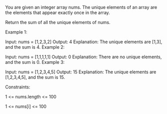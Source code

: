 You are given an integer array nums. The unique elements of an array are the elements that appear exactly once in the array.

Return the sum of all the unique elements of nums.

 

Example 1:

Input: nums = [1,2,3,2]
Output: 4
Explanation: The unique elements are [1,3], and the sum is 4.
Example 2:

Input: nums = [1,1,1,1,1]
Output: 0
Explanation: There are no unique elements, and the sum is 0.
Example 3:

Input: nums = [1,2,3,4,5]
Output: 15
Explanation: The unique elements are [1,2,3,4,5], and the sum is 15.
 

Constraints:

1 <= nums.length <= 100

1 <= nums[i] <= 100
